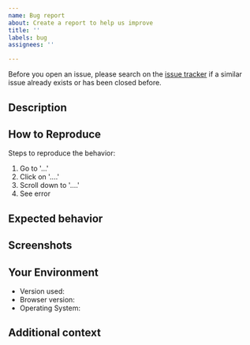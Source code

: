 ```yaml
---
name: Bug report
about: Create a report to help us improve
title: ''
labels: bug
assignees: ''

---
```


Before you open an issue, please search on the [issue tracker](../) if a similar issue already exists or has been closed before.

## Description
<!--- A clear and concise description of what the bug is. -->

## How to Reproduce
Steps to reproduce the behavior:
1. Go to '...'
2. Click on '....'
3. Scroll down to '....'
4. See error

## Expected behavior
<!--- A clear and concise description of what you expected to happen. -->

## Screenshots
<!--- If applicable, add screenshots to help explain your problem. Otherwise you can delete this section. -->

## Your Environment
<!--- Include as many relevant details about the environment you experienced the bug in -->
* Version used: 
* Browser version: 
* Operating System: 

## Additional context
<!--- Add any other context about the problem here. Otherwise you can delete this section. -->
<!--- How has this issue affected you? What are you trying to accomplish? -->
<!--- Providing context helps us come up with a solution that is most useful in the real world -->
